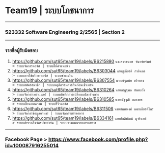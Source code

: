 # Team19 | ระบบโภชนาการ

<hr />

### 523332 Software Engineering 2/2565 | Section 2

<hr>

### รายชื่อผู้รับผิดชอบ

1) https://github.com/sut65/team19/labels/B6215880 ``นางสาวธนพร จันทร์ทรัพย์         > ระบบจัดการคอร์ส | ระบบให้คำแนะนำ``
2) https://github.com/sut65/team19/labels/B6303044 ``นายชูเกียรติ ก๋าอินตา             > ระบบการใช้บริการคอร์ส | ระบบชำระเงิน``
3) https://github.com/sut65/team19/labels/B6307554 ``นายณัฐดนัย เบ้าทอง             > ระบบสมัครสมาชิก | ระบบพฤติกรรมการกินก่อนเข้าเทรน``
4) https://github.com/sut65/team19/labels/B6310264 ``นายณัฎฐพล กันทะถ้ำ             > ระบบจัดการเทรนเนอร์ | ระบบบันทึกการเปลี่ยนแปลงร่างกาย``
5) https://github.com/sut65/team19/labels/B6310585 ``นายณัฐวุฒิ กลางยศ              > ระบบเขียนบทความ | ระบบรีวิวคอร์ส``
6) https://github.com/sut65/team19/labels/B6311506 ``นายกันตพงศ์ เดชาเกียรติไกร       > ระบบจัดการข้อมูลอาหาร | ระบบจัดการสารอาหาร``
7) https://github.com/sut65/team19/labels/B6334161 ``นายศักดิพัฒน์ มุจรินทร์           > ระบบสำรวจกิจวัตรประจำวัน | ระบบวางแผนรายการอาหาร``

<hr>

### Facebook Page > https://www.facebook.com/profile.php?id=100087916255014
